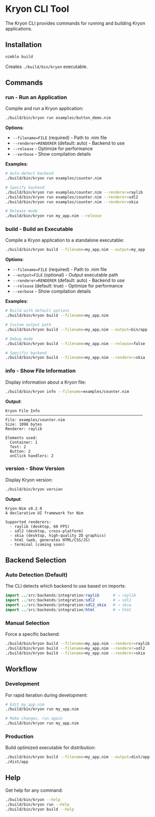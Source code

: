 # Kryon CLI Tool

The Kryon CLI provides commands for running and building Kryon applications.

## Installation

```bash
nimble build
```

Creates `./build/bin/kryon` executable.

## Commands

### run - Run an Application

Compile and run a Kryon application:

```bash
./build/bin/kryon run examples/button_demo.nim
```

**Options**:
- `--filename=FILE` (required) - Path to .nim file
- `--renderer=RENDERER` (default: auto) - Backend to use
- `--release` - Optimize for performance
- `--verbose` - Show compilation details

**Examples**:

```bash
# Auto-detect backend
./build/bin/kryon run examples/counter.nim

# Specify backend
./build/bin/kryon run examples/counter.nim --renderer=raylib
./build/bin/kryon run examples/counter.nim --renderer=sdl2
./build/bin/kryon run examples/counter.nim --renderer=skia

# Release mode
./build/bin/kryon run my_app.nim --release
```

### build - Build an Executable

Compile a Kryon application to a standalone executable:

```bash
./build/bin/kryon build --filename=my_app.nim --output=my_app
```

**Options**:
- `--filename=FILE` (required) - Path to .nim file
- `--output=FILE` (optional) - Output executable path
- `--renderer=RENDERER` (default: auto) - Backend to use
- `--release` (default: true) - Optimize for performance
- `--verbose` - Show compilation details

**Examples**:

```bash
# Build with default options
./build/bin/kryon build --filename=my_app.nim

# Custom output path
./build/bin/kryon build --filename=my_app.nim --output=bin/app

# Debug mode
./build/bin/kryon build --filename=my_app.nim --release=false

# Specific backend
./build/bin/kryon build --filename=my_app.nim --renderer=skia
```

### info - Show File Information

Display information about a Kryon file:

```bash
./build/bin/kryon info --filename=examples/counter.nim
```

**Output**:
```
Kryon File Info
────────────────────────────────────────────────────────────
File: examples/counter.nim
Size: 1098 bytes
Renderer: raylib

Elements used:
  Container: 1
  Text: 2
  Button: 2
  onClick handlers: 2
```

### version - Show Version

Display Kryon version:

```bash
./build/bin/kryon version
```

**Output**:
```
Kryon-Nim v0.2.0
A declarative UI framework for Nim

Supported renderers:
  - raylib (desktop, 60 FPS)
  - sdl2 (desktop, cross-platform)
  - skia (desktop, high-quality 2D graphics)
  - html (web, generates HTML/CSS/JS)
  - terminal (coming soon)
```

## Backend Selection

### Auto Detection (Default)

The CLI detects which backend to use based on imports:

```nim
import ../src/backends/integration/raylib      # → raylib
import ../src/backends/integration/sdl2        # → sdl2
import ../src/backends/integration/sdl2_skia   # → skia
import ../src/backends/integration/html        # → html
```

### Manual Selection

Force a specific backend:

```bash
./build/bin/kryon build --filename=my_app.nim --renderer=raylib
./build/bin/kryon build --filename=my_app.nim --renderer=sdl2
./build/bin/kryon build --filename=my_app.nim --renderer=skia
```

## Workflow

### Development

For rapid iteration during development:

```bash
# Edit my_app.nim
./build/bin/kryon run my_app.nim

# Make changes, run again
./build/bin/kryon run my_app.nim
```

### Production

Build optimized executable for distribution:

```bash
./build/bin/kryon build --filename=my_app.nim --output=dist/app
./dist/app
```

## Help

Get help for any command:

```bash
./build/bin/kryon --help
./build/bin/kryon run --help
./build/bin/kryon build --help
```
